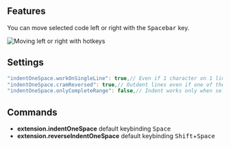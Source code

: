 ## Features

You can move selected code left or right with the <kbd>Spacebar</kbd> key.

![Moving left or right with hotkeys](https://raw.githubusercontent.com/usernamehw/vscode-indent-one-space/master/img/demo.gif "Theme: Palenight")

## Settings
```javascript
"indentOneSpace.workOnSingleLine": true,// Even if 1 character on 1 line is selected - the command will work.
"indentOneSpace.cramReversed": true,// Outdent lines even if one of them has reached column 0 (gutter).
"indentOneSpace.onlyCompleteRange": false,// Indent works only when selection has nothing or whitespace characters on the sides
```

## Commands

* **extension.indentOneSpace** default keybinding <kbd>Space</kbd>
* **extension.reverseIndentOneSpace** default keybinding <kbd>Shift</kbd>+<kbd>Space</kbd>
